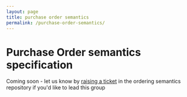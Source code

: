 ```yaml
---
layout: page
title: purchase order semantics
permalink: /purchase-order-semantics/
---
```


# Purchase Order semantics specification

Coming soon - let us know by [raising a ticket](https://github.com/ausdigital/ausdigital-order/issues) in the ordering semantics repository if you'd like to lead this group
